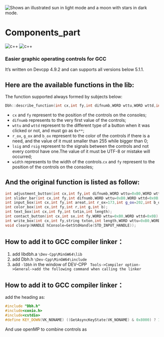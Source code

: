 <picture>
  <source media="(prefers-color-scheme: dark)" srcset="https://github.com/wzwyz/Components_part/blob/main/pics/DBHico.png">
  <source media="(prefers-color-scheme: light)" srcset="https://github.com/wzwyz/Components_part/blob/main/pics/DBHico.png">
  <img alt="Shows an illustrated sun in light mode and a moon with stars in dark mode." src="https://github.com/wzwyz/Components_part/blob/main/pics/DBHico.png.png">
</picture>

# Components_part
![c++](https://github.com/wzwyz/Components_part/actions/workflows/c-cpp.yml/badge.svg)
![c++](https://github.com/wzwyz/Components_part/actions/workflows/cmake.yml/badge.svg)
### Easier graphic operating controls for GCC 
It’s written on Devcpp 4.9.2 and can supports all versions below 5.1.1.
## **Here are the available functions in the lib:**
The function supported always formed by subjects below:
```c++
Dbh::describe_function(int cx,int fy,int difnumb,WORD wttu,WORD wttd,int r_ox,int g_ox,int b_ox,char lsig,char rsig,int width)
```

- `cx` and `fy` represent to the position of the controls on the consoles;
- `difnumb` represents to the very first value of the controls;
- `wttu` and `wttd` represent to the different type of a button when it was clicked or not, and must go as `0x**`;
- `r_ox`, `g_ox` and `b_ox` represent to the color of the controls if there is a need, and the value of it must smaller than 255 while bigger than 0;
- `lsig` and `rsig` represent to the signals between the controls and not every control have one.The value of it must be UTF-8 or mistake will occurred;
- `width` represents to the width of the controls.`cx` and `fy` represent to the position of the controls on the consoles;

## **And the original function is listed as follow:**
```c++
int adjustment_button(int cx,int fy,int difnumb,WORD wttu=0xB0,WORD wttd=0x0B,int r_ox=173,int g_ox=17,int b_ox=255,char lsig='<',char rsig='>',int width=4);
int slider_bar(int cx,int fy,int difnumb,WORD wttu=0xB0,WORD wttd=0x0B,int r_ox=145,int g_ox=215,int b_ox=37);
int input_box(int cx,int fy,int areat,int r_ox=173,int g_ox=202,int b_ox=255);
int color_box(int cx,int fy,int r,int g,int b);
int text_box(int cx,int fy,int txtin,int length);
int contact_button(int cx,int sx,int fy,WORD wttu=0xB0,WORD wttd=0x0B);
int write_box(int cx,int fy,string txton,int length,WORD wttu=0xB0,WORD wttd=0x0B);
void clearp(HANDLE hConsole=GetStdHandle(STD_INPUT_HANDLE)); 
 ```
 ## **How to add it to GCC compiler linker：**
 1. add libdbh.a `\Dev-Cpp\MinGW64\lib`
 2. add Dbh.h `\Dev-Cpp\MinGW64\include`
 3. add `-lDbh` in the window of DEV-CPP ` Tools->Compiler option->General->add the following command when calling the linker`

## **How to add it to GCC compiler linker：**
add the heading as:
```c++
#include "Dbh.h"
#include<conio.h>
#include<cstdio>
#define KEY_DOWN(VK_NONAME) ((GetAsyncKeyState(VK_NONAME) & 0x8000) ? 1:0)
```
And use openMP to combine controls as
